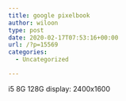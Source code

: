 ```yaml
---
title: google pixelbook
author: wiloon
type: post
date: 2020-02-17T07:53:16+00:00
url: /?p=15569
categories:
  - Uncategorized

---
```

i5
8G
128G
display: 2400x1600